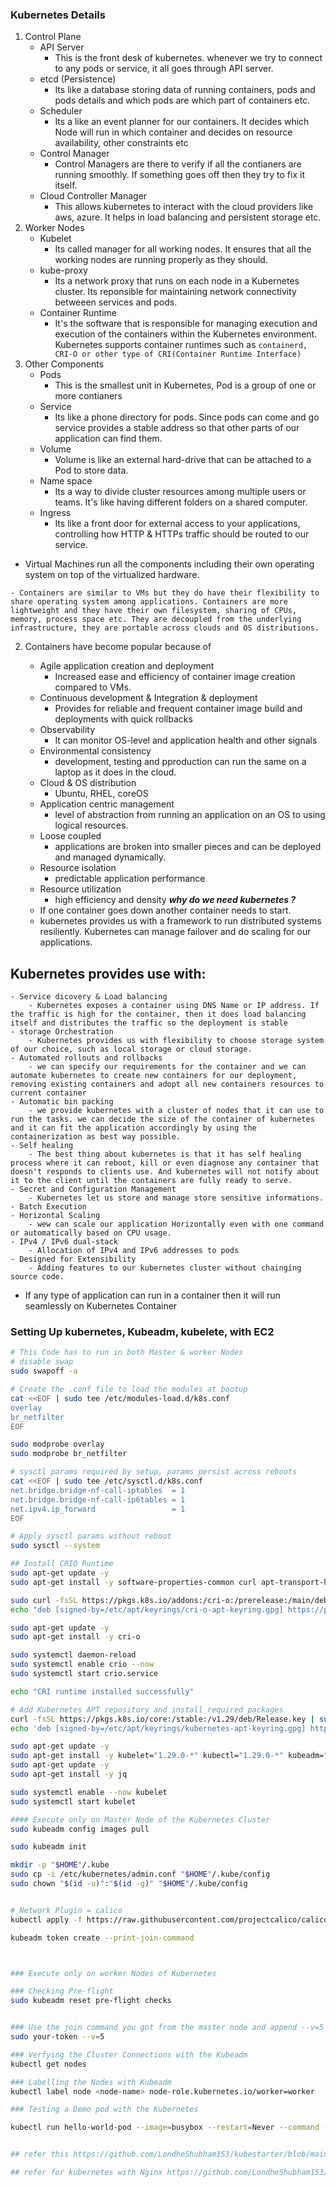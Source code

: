 ### Kubernetes Details

1. Control Plane
   - API Server
     - This is the front desk of kubernetes. whenever we try to connect to any pods or service, it all goes through API server.
   - etcd (Persistence)
     - Its like a database storing data of running containers, pods and pods details and which pods are which part of containers etc.
   - Scheduler
     - Its a like an event planner for our containers. It decides which Node will run in which container and decides on resource availability, other constraints etc
   - Control Manager
     - Control Managers are there to verify if all the contianers are running smoothly. If something goes off then they try to fix it itself.
   - Cloud Controller Manager
     - This allows kubernetes to interact with the cloud providers like aws, azure. It helps in load balancing and persistent storage etc.
2. Worker Nodes
   - Kubelet
     - Its called manager for all working nodes. It ensures that all the working nodes are running properly as they should.
   - kube-proxy
     - Its a network proxy that runs on each node in a Kubernetes cluster. Its reponsible for maintaining network connectivity betweeen services and pods.
   - Container Runtime
     - It's the software that is responsible for managing execution and execution of the containers within the Kubernetes environment. Kubernetes supports container runtimes such as `containerd, CRI-O or other type of CRI(Container Runtime Interface)`
3. Other Components
   - Pods
     - This is the smallest unit in Kubernetes, Pod is a group of one or more contianers
   - Service
     - Its like a phone directory for pods. Since pods can come and go service provides a stable address so that other parts of our application can find them.
   - Volume
     - Volume is like an external hard-drive that can be attached to a Pod to store data.
   - Name space
     - Its a way to divide cluster resources among multiple users or teams. It's like having different folders on a shared computer.
   - Ingress
     - Its like a front door for external access to your applications, controlling how HTTP & HTTPs traffic should be routed to our service.

<!-- VMs vs Contrainers -->

- Virtual Machines run all the components including their own operating system on top of the virtualized hardware.

<!-- Container deployments -->

    - Containers are similar to VMs but they do have their flexibility to share operating system among applications. Containers are more lightweight and they have their own filesystem, sharing of CPUs, memory, process space etc. They are decoupled from the underlying infrastructure, they are portable across clouds and OS distributions.

2. Containers have become popular because of

   - Agile application creation and deployment
     - Increased ease and efficiency of container image creation compared to VMs.
   - Continuous development & Integration & deployment
     - Provides for reliable and frequent container image build and deployments with quick rollbacks
   - Observability
     - It can monitor OS-level and application health and other signals
   - Environmental consistency
     - development, testing and pproduction can run the same on a laptop as it does in the cloud.
   - Cloud & OS distribution
     - Ubuntu, RHEL, coreOS
   - Application centric management
     - level of abstraction from running an application on an OS to using logical resources.
   - Loose coupled
     - applications are broken into smaller pieces and can be deployed and managed dynamically.
   - Resource isolation
     - predictable application performance
   - Resource utilization
     - high efficiency and density
       **_why do we need kubernetes ?_**
   - If one container goes down another container needs to start.
   - kubernetes provides us with a framework to run distributed systems resiliently. Kubernetes can manage failover and do scaling for our applications.

## Kubernetes provides use with:

    - Service dicovery & Load balancing
        - Kubernetes exposes a container using DNS Name or IP address. If the traffic is high for the container, then it does load balancing itself and distributes the traffic so the deployment is stable
    - storage Orchestration
        - Kubernetes provides us with flexibility to choose storage system of our choice, such as local storage or cloud storage.
    - Automated rollouts and rollbacks
        - we can specify our requirements for the container and we can automate kubernetes to create new containers for our deployment, removing existing containers and adopt all new containers resources to current container
    - Automatic bin packing
        - we provide kubernetes with a cluster of nodes that it can use to run the tasks. we can decide the size of the container of kubernetes and it can fit the application accordingly by using the containerization as best way possible.
    - Self healing
        - The best thing about kubernetes is that it has self healing process where it can reboot, kill or even diagnose any container that doesn't responds to clients use. And kubernetes will not notify about it to the client until the containers are fully ready to serve.
    - Secret and Configuration Management
        - Kubernetes let us store and manage store sensitive informations.
    - Batch Execution
    - Horizontal Scaling
        - wew can scale our application Horizontally even with one command or automatically based on CPU usage.
    - IPv4 / IPv6 dual-stack
        - Allocation of IPv4 and IPv6 addresses to pods
    - Designed for Extensibility
        - Adding features to our kubernetes cluster without chainging source code.

- If any type of application can run in a container then it will run seamlessly on Kubernetes Container

### Setting Up kubernetes, Kubeadm, kubelete, with EC2

```bash
# This Code has to run in both Master & worker Nodes
# disable swap
sudo swapoff -a

# Create the .conf file to load the modules at bootup
cat <<EOF | sudo tee /etc/modules-load.d/k8s.conf
overlay
br_netfilter
EOF

sudo modprobe overlay
sudo modprobe br_netfilter

# sysctl params required by setup, params persist across reboots
cat <<EOF | sudo tee /etc/sysctl.d/k8s.conf
net.bridge.bridge-nf-call-iptables  = 1
net.bridge.bridge-nf-call-ip6tables = 1
net.ipv4.ip_forward                 = 1
EOF

# Apply sysctl params without reboot
sudo sysctl --system

## Install CRIO Runtime
sudo apt-get update -y
sudo apt-get install -y software-properties-common curl apt-transport-https ca-certificates gpg

sudo curl -fsSL https://pkgs.k8s.io/addons:/cri-o:/prerelease:/main/deb/Release.key | sudo gpg --dearmor -o /etc/apt/keyrings/cri-o-apt-keyring.gpg
echo "deb [signed-by=/etc/apt/keyrings/cri-o-apt-keyring.gpg] https://pkgs.k8s.io/addons:/cri-o:/prerelease:/main/deb/ /" | sudo tee /etc/apt/sources.list.d/cri-o.list

sudo apt-get update -y
sudo apt-get install -y cri-o

sudo systemctl daemon-reload
sudo systemctl enable crio --now
sudo systemctl start crio.service

echo "CRI runtime installed successfully"

# Add Kubernetes APT repository and install required packages
curl -fsSL https://pkgs.k8s.io/core:/stable:/v1.29/deb/Release.key | sudo gpg --dearmor -o /etc/apt/keyrings/kubernetes-apt-keyring.gpg
echo 'deb [signed-by=/etc/apt/keyrings/kubernetes-apt-keyring.gpg] https://pkgs.k8s.io/core:/stable:/v1.29/deb/ /' | sudo tee /etc/apt/sources.list.d/kubernetes.list

sudo apt-get update -y
sudo apt-get install -y kubelet="1.29.0-*" kubectl="1.29.0-*" kubeadm="1.29.0-*"
sudo apt-get update -y
sudo apt-get install -y jq

sudo systemctl enable --now kubelet
sudo systemctl start kubelet

#### Execute only on Master Node of the Kubernetes Cluster
sudo kubeadm config images pull

sudo kubeadm init

mkdir -p "$HOME"/.kube
sudo cp -i /etc/kubernetes/admin.conf "$HOME"/.kube/config
sudo chown "$(id -u)":"$(id -g)" "$HOME"/.kube/config


# Network Plugin = calico
kubectl apply -f https://raw.githubusercontent.com/projectcalico/calico/v3.26.0/manifests/calico.yaml

kubeadm token create --print-join-command



### Execute only on worker Nodes of Kubernetes

### Checking Pre-flight
sudo kubeadm reset pre-flight checks


### Use the join command you got from the master node and append --v=5 at the end.
sudo your-token --v=5

### Verfying the Cluster Connections with the Kubeadm
kubectl get nodes

### Labelling the Nodes with Kubeadm
kubectl label node <node-name> node-role.kubernetes.io/worker=worker

### Testing a Demo pod with the Kubernetes

kubectl run hello-world-pod --image=busybox --restart=Never --command -- sh -c "echo 'Hello, World' && sleep 3600"


## refer this https://github.com/LondheShubham153/kubestarter/blob/main/kubeadm_installation.md

## refer for kubernetes with Nginx https://github.com/LondheShubham153/kubestarter/tree/main/examples/nginx


```
